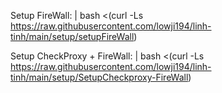 Setup FireWall: | 
bash <(curl -Ls https://raw.githubusercontent.com/lowji194/linh-tinh/main/setup/setupFireWall)

Setup CheckProxy + FireWall: | 
bash <(curl -Ls https://raw.githubusercontent.com/lowji194/linh-tinh/main/setup/SetupCheckproxy-FireWall)
